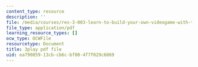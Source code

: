 ```yaml
---
content_type: resource
description: ''
file: /media/courses/res-3-003-learn-to-build-your-own-videogame-with-the-unity-game-engine-and-microsoft-kinect-january-iap-2017/ea79085913cbcb6cbf004f7f029c6869_4DmYVsqRbPg.pdf
file_type: application/pdf
learning_resource_types: []
ocw_type: OCWFile
resourcetype: Document
title: 3play pdf file
uid: ea790859-13cb-cb6c-bf00-4f7f029c6869
---
```

